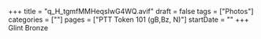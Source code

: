 +++
title = "q_H_tgmfMMHeqsIwG4WQ.avif"
draft = false
tags = ["Photos"]
categories = [""]
pages = ["PTT Token 101 (gB,Bz, N)"]
startDate = ""
+++
Glint Bronze
